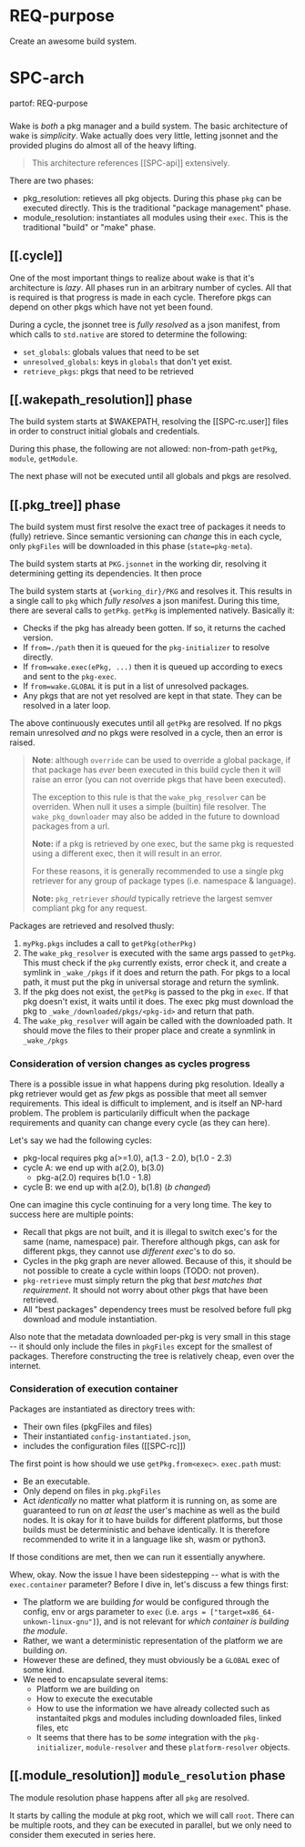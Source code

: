 # REQ-purpose

Create an awesome build system.

# SPC-arch
partof: REQ-purpose
###

Wake is _both_ a pkg manager and a build system. The basic architecture of wake
is _simplicity_. Wake actually does very little, letting jsonnet and the
provided plugins do almost all of the heavy lifting.

> This architecture references [[SPC-api]] extensively.

There are two phases:
- pkg_resolution: retieves all pkg objects. During this phase `pkg` can be
  executed directly. This is the traditional "package management" phase.
- module_resolution: instantiates all modules using their `exec`. This is the
  traditional "build" or "make" phase.

## [[.cycle]]

One of the most important things to realize about wake is that it's architecture
is _lazy_. All phases run in an arbitrary number of cycles. All that is required is
that progress is made in each cycle. Therefore pkgs can depend on other pkgs
which have not yet been found.

During a cycle, the jsonnet tree is _fully resolved_ as a json manifest, from which calls
to `std.native` are stored to determine the following:
- `set_globals`: globals values that need to be set
- `unresolved_globals`: keys in `globals` that don't yet exist.
- `retrieve_pkgs`: pkgs that need to be retrieved

## [[.wakepath_resolution]] phase

The build system starts at $WAKEPATH, resolving the [[SPC-rc.user]] files in
order to construct initial globals and credentials.

During this phase, the following are not allowed: non-from-path `getPkg`, `module`,
`getModule`.

The next phase will not be executed until all globals and pkgs are resolved.

## [[.pkg_tree]] phase

The build system must first resolve the exact tree of packages it needs
to (fully) retrieve. Since semantic versioning can _change_ this in each
cycle, only `pkgFiles` will be downloaded in this phase (`state=pkg-meta`).

The build system starts at `PKG.jsonnet` in the working dir, resolving it
determining getting its dependencies. It then proce

The build system starts at `{working_dir}/PKG` and resolves it. This results in
a single call to `pkg` which _fully resolves_ a json manifest. During this
time, there are several calls to `getPkg`. `getPkg` is implemented natively.
Basically it:
- Checks if the pkg has already been gotten. If so, it returns the cached version.
- If `from=./path` then it is queued for the `pkg-initializer` to resolve directly.
- If `from=wake.exec(ePkg, ...)` then it is queued up according to execs and sent
  to the `pkg-exec`.
- If `from=wake.GLOBAL` it is put in a list of unresolved packages.
- Any pkgs that are not yet resolved are kept in that state. They can be resolved in
  a later loop.

The above continuously executes until all `getPkg` are resolved. If no pkgs remain
unresolved _and_ no pkgs were resolved in a cycle, then an error is raised.

> **Note**: although `override` can be used to override a global package, if
> that package has _ever_ been executed in this build cycle then it will raise an
> error (you can not override pkgs that have been executed).
>
> The exception to this rule is that the `wake_pkg_resolver` can be overriden.
> When null it uses a simple (builtin) file resolver. The `wake_pkg_downloader`
> may also be added in the future to download packages from a url.
>
> **Note:** if a pkg is retrieved by one exec, but the same pkg is requested
> using a different exec, then it will result in an error.
>
> For these reasons, it is generally recommended to use a single pkg retriever
> for any group of package types (i.e. namespace & language).
>
> **Note:** `pkg_retriever` _should_ typically retrieve the largest semver compliant
> pkg for any request.

Packages are retrieved and resolved thusly:
1. `myPkg.pkgs` includes a call to `getPkg(otherPkg)`
1. The `wake_pkg_resolver` is executed with the same args passed to `getPkg`.
   This must check if the `pkg` currently exists, error check it, and create
   a symlink in `_wake_/pkgs` if it does and return the path. For pkgs to a
   local path, it must put the pkg in universal storage and return the symlink.
1. If the pkg does not exist, the `getPkg` is passed to the pkg in `exec`. If
   that pkg doesn't exist, it waits until it does. The exec pkg must download
   the pkg to `_wake_/downloaded/pkgs/<pkg-id>` and return that path.
1. The `wake_pkg_resolver` will again be called with the downloaded path. It
   should move the files to their proper place and create a synmlink in
   `_wake_/pkgs`


### Consideration of version changes as cycles progress
There is a possible issue in what happens during pkg resolution. Ideally a pkg
retriever would get as _few_ pkgs as possible that meet all semver
requirements. This ideal is difficult to implement, and is itself an NP-hard
problem. The problem is particularily difficult when the package requirements
and quanity can change every cycle (as they can here).

Let's say we had the following cycles:

- pkg-local requires pkg a(>=1.0), a(1.3 - 2.0), b(1.0 - 2.3)
- cycle A: we end up with a(2.0), b(3.0)
  - pkg-a(2.0) requires b(1.0 - 1.8)
- cycle B: we end up with a(2.0), b(1.8) (_b changed_)

One can imagine this cycle continuing for a very long time. The key to success
here are multiple points:
- Recall that pkgs are not built, and it is illegal to switch exec's for the same
  (name, namespace) pair. Therefore although pkgs, can ask for different pkgs, they
  cannot use _different exec_'s to do so.
- Cycles in the pkg graph are never allowed. Because of this, it should be not
  possible to create a cycle within loops (TODO: not proven).
- `pkg-retrieve` must simply return the pkg that _best matches that
  requirement_. It should not worry about other pkgs that have been retrieved.
- All "best packages" dependency trees must be resolved before full pkg download
  and module instantiation.

Also note that the metadata downloaded per-pkg is very small in this stage --
it should only include the files in `pkgFiles` except for the smallest of
packages. Therefore constructing the tree is relatively cheap, even over the
internet.


### Consideration of execution container
Packages are instantiated as directory trees with:
- Their own files (pkgFiles and files)
- Their instantiated `config-instantiated.json`,
- includes the configuration files ([[SPC-rc]])

The first point is how should we use `getPkg.from<exec>`.  `exec.path` must:
- Be an executable.
- Only depend on files in `pkg.pkgFiles`
- Act _identically_ no matter what platform it is running on, as some are
  guaranteed to run on _at least_ the user's machine as well as the build
  nodes. It is okay for it to have builds for different platforms, but those
  builds must be deterministic and behave identically. It is therefore
  recommended to write it in a language like sh, wasm or python3.

If those conditions are met, then we can run it essentially anywhere.

Whew, okay. Now the issue I have been sidestepping -- what is with
the `exec.container` parameter? Before I dive in, let's discuss a few
things first:

- The platform we are building _for_ would be configured through the config,
  env or args parameter to `exec` (i.e.  `args =
  ["target=x86_64-unkown-linux-gnu"]`), and is not relevant for _which
  container is building the module_.
- Rather, we want a deterministic representation of the platform we are
  building _on_.
- However these are defined, they must obviously be a `GLOBAL` exec of some
  kind.
- We need to encapsulate several items:
  - Platform we are building on
  - How to execute the executable
  - How to use the information we have already collected such as instantaited
    pkgs and modules including downloaded files, linked files, etc
  - It seems that there has to be _some_ integration with the `pkg-initializer`,
    `module-resolver` and these `platform-resolver` objects.

## [[.module_resolution]] `module_resolution` phase

The module resolution phase happens after all `pkg` are resolved.

It starts by calling the module at pkg root, which we will call `root`.
There can be multiple roots, and they can be executed in parallel,
but we only need to consider them executed in series here.


